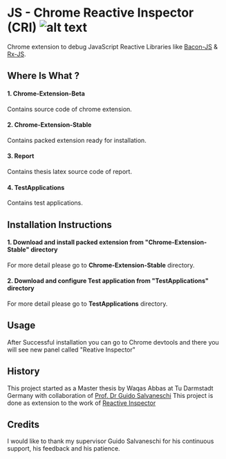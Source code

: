 # JS - Chrome Reactive Inspector (CRI) ![alt text](https://github.com/allprojects/chrome-reactive-inspector-2/blob/master/logo.png "Chrome Reactive Inspector")
Chrome extension to debug JavaScript Reactive Libraries like [Bacon-JS](https://baconjs.github.io/)  & [Rx-JS](https://github.com/ReactiveX/rxjs).



## Where Is What ?

#### 1. Chrome-Extension-Beta
Contains source code of chrome extension.

#### 2. Chrome-Extension-Stable
Contains packed extension ready for installation.

#### 3. Report
Contains thesis latex source code of report.


#### 4. TestApplications
Contains test applications.




## Installation Instructions

#### 1. Download and install packed extension from "Chrome-Extension-Stable" directory
For more detail please go to **Chrome-Extension-Stable** directory.

#### 2. Download and configure Test application from "TestApplications" directory
For more detail please go to **TestApplications** directory.

## Usage
After Successful installation you can go to Chrome devtools and there you will see new panel called  "Reative Inspector"

## History
This project started as a Master thesis by Waqas Abbas at Tu Darmstadt Germany with collaboration of [Prof. Dr Guido Salvaneschi](http://www.guidosalvaneschi.com/)
This project is done as extension to the work of [Reactive Inspector](https://github.com/guidosalva/reactive-inspector)

## Credits
I would like to thank my supervisor Guido Salvaneschi for his continuous support, his feedback
and his patience.


